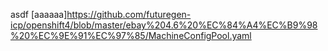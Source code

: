 asdf
[aaaaaa]https://github.com/futuregen-icp/openshift4/blob/master/ebay%204.6%20%EC%84%A4%EC%B9%98%20%EC%9E%91%EC%97%85/MachineConfigPool.yaml
